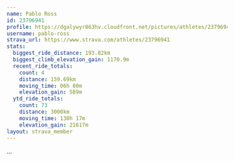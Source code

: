 ```yaml
---
name: Pablo Ross
id: 23796941
profile: https://dgalywyr863hv.cloudfront.net/pictures/athletes/23796941/14615399/1/large.jpg
username: pablo-ross
strava_url: https://www.strava.com/athletes/23796941
stats:
  biggest_ride_distance: 193.82km
  biggest_climb_elevation_gain: 1170.9m
  recent_ride_totals:
    count: 4
    distance: 159.69km
    moving_time: 06h 00m
    elevation_gain: 589m
  ytd_ride_totals:
    count: 73
    distance: 3000km
    moving_time: 130h 17m
    elevation_gain: 21617m
layout: strava_member
--- 
```

...

